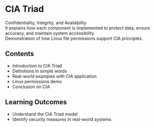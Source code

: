 # CIA Triad 
Confidentiality, Integrity, and Availability.  
It explains how each component is implemented to protect data, ensure accuracy, and maintain system accessibility.  
Demonstration of how Linux file permissions support CIA principles.

## Contents
- Introduction to CIA Triad
- Definitions in simple words
- Real-world examples with CIA application
- Linux permissions demo
- Conclusion on CIA

## Learning Outcomes
- Understand the CIA Triad model
- Identify security measures in real-world systems
